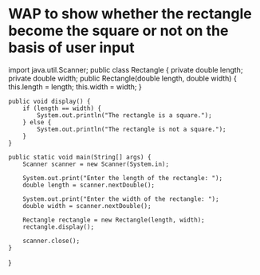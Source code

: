 # WAP to show whether the rectangle become the square or not on the basis of user input

import java.util.Scanner;
public class Rectangle {
    private double length;
    private double width;
 public Rectangle(double length, double width) {
        this.length = length;
        this.width = width;
    }

    public void display() {
        if (length == width) {
            System.out.println("The rectangle is a square.");
        } else {
            System.out.println("The rectangle is not a square.");
        }
    }

    public static void main(String[] args) {
        Scanner scanner = new Scanner(System.in);

        System.out.print("Enter the length of the rectangle: ");
        double length = scanner.nextDouble();

        System.out.print("Enter the width of the rectangle: ");
        double width = scanner.nextDouble();

        Rectangle rectangle = new Rectangle(length, width);
        rectangle.display();

        scanner.close();
    }
}
